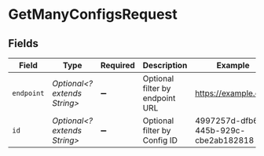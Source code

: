 # GetManyConfigsRequest


## Fields

| Field                                | Type                                 | Required                             | Description                          | Example                              |
| ------------------------------------ | ------------------------------------ | ------------------------------------ | ------------------------------------ | ------------------------------------ |
| `endpoint`                           | *Optional<? extends String>*         | :heavy_minus_sign:                   | Optional filter by endpoint URL      | https://example.com                  |
| `id`                                 | *Optional<? extends String>*         | :heavy_minus_sign:                   | Optional filter by Config ID         | 4997257d-dfb6-445b-929c-cbe2ab182818 |